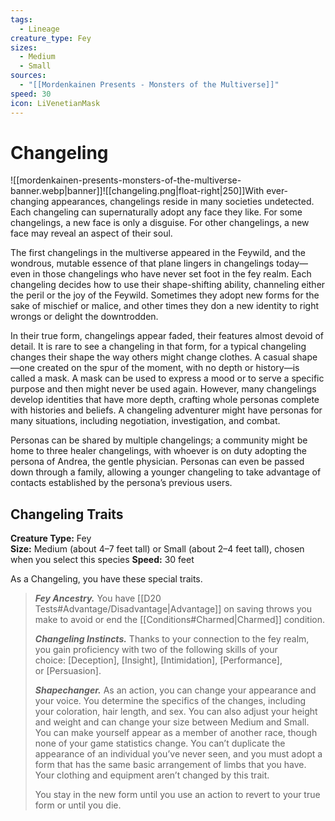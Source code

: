 ```yaml
---
tags:
  - Lineage
creature_type: Fey
sizes:
  - Medium
  - Small
sources:
  - "[[Mordenkainen Presents - Monsters of the Multiverse]]"
speed: 30
icon: LiVenetianMask
---
```

# Changeling
![[mordenkainen-presents-monsters-of-the-multiverse-banner.webp|banner]]![[changeling.png|float-right|250]]With ever-changing appearances, changelings reside in many societies undetected. Each changeling can supernaturally adopt any face they like. For some changelings, a new face is only a disguise. For other changelings, a new face may reveal an aspect of their soul.

The first changelings in the multiverse appeared in the Feywild, and the wondrous, mutable essence of that plane lingers in changelings today—even in those changelings who have never set foot in the fey realm. Each changeling decides how to use their shape-shifting ability, channeling either the peril or the joy of the Feywild. Sometimes they adopt new forms for the sake of mischief or malice, and other times they don a new identity to right wrongs or delight the downtrodden.

In their true form, changelings appear faded, their features almost devoid of detail. It is rare to see a changeling in that form, for a typical changeling changes their shape the way others might change clothes. A casual shape—one created on the spur of the moment, with no depth or history—is called a mask. A mask can be used to express a mood or to serve a specific purpose and then might never be used again. However, many changelings develop identities that have more depth, crafting whole personas complete with histories and beliefs. A changeling adventurer might have personas for many situations, including negotiation, investigation, and combat.

Personas can be shared by multiple changelings; a community might be home to three healer changelings, with whoever is on duty adopting the persona of Andrea, the gentle physician. Personas can even be passed down through a family, allowing a younger changeling to take advantage of contacts established by the persona’s previous users.

## Changeling Traits
**Creature Type:** Fey  
**Size:** Medium (about 4–7 feet tall) or Small (about 2–4 feet tall), chosen when you select this species
**Speed:** 30 feet

As a Changeling, you have these special traits.
>**_Fey Ancestry._** You have [[D20 Tests#Advantage/Disadvantage\|Advantage]] on saving throws you make to avoid or end the [[Conditions#Charmed\|Charmed]] condition.
>
>**_Changeling Instincts._** Thanks to your connection to the fey realm, you gain proficiency with two of the following skills of your choice: [Deception], [Insight], [Intimidation], [Performance], or [Persuasion].
>
>**_Shapechanger._** As an action, you can change your appearance and your voice. You determine the specifics of the changes, including your coloration, hair length, and sex. You can also adjust your height and weight and can change your size between Medium and Small. You can make yourself appear as a member of another race, though none of your game statistics change. You can’t duplicate the appearance of an individual you’ve never seen, and you must adopt a form that has the same basic arrangement of limbs that you have. Your clothing and equipment aren’t changed by this trait.
>
>You stay in the new form until you use an action to revert to your true form or until you die.